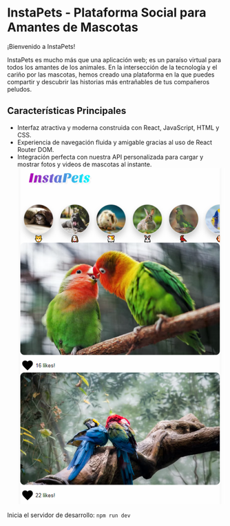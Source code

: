 # InstaPets - Plataforma Social para Amantes de Mascotas

¡Bienvenido a InstaPets!

InstaPets es mucho más que una aplicación web; es un paraíso virtual para todos los amantes de los animales. En la intersección de la tecnología y el cariño por las mascotas, hemos creado una plataforma en la que puedes compartir y descubrir las historias más entrañables de tus compañeros peludos.

## Características Principales

- Interfaz atractiva y moderna construida con React, JavaScript, HTML y CSS.
- Experiencia de navegación fluida y amigable gracias al uso de React Router DOM.
- Integración perfecta con nuestra API personalizada para cargar y mostrar fotos y videos de mascotas al instante.
![Descripción de la imagen](https://github.com/daniloosorio/InstaPets/blob/main/InstaPets.PNG)

Inicia el servidor de desarrollo: `npm run dev`


